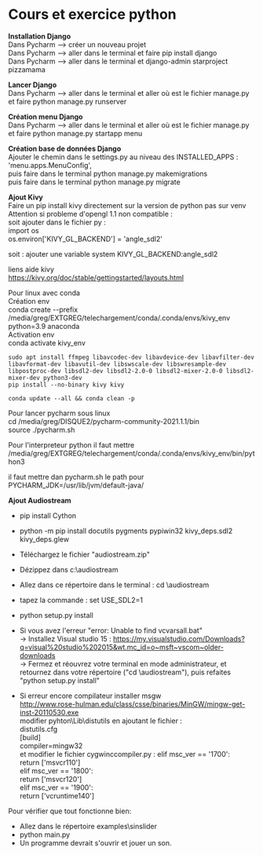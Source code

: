 Cours et exercice python
=============================

**Installation Django**  
Dans Pycharm --> créer un nouveau projet  
Dans Pycharm --> aller dans le terminal et faire pip install django  
Dans Pycharm --> aller dans le terminal et django-admin starproject pizzamama  


**Lancer Django**  
Dans Pycharm --> aller dans le terminal et aller où est le fichier manage.py et faire python manage.py runserver  

**Création menu Django**  
Dans Pycharm --> aller dans le terminal et aller où est le fichier manage.py et faire python manage.py startapp menu  

**Création base de données Django**  
Ajouter le chemin dans le settings.py au niveau des INSTALLED_APPS : 'menu.apps.MenuConfig',  
puis faire dans le terminal python manage.py makemigrations  
puis faire dans le terminal python manage.py migrate  

**Ajout Kivy**  
Faire un pip install kivy directement sur la version de python pas sur venv  
Attention si probleme d'opengl 1.1 non compatible :  
soit ajouter dans le fichier py :  
import os  
os.environ['KIVY_GL_BACKEND'] = 'angle_sdl2'  
  
soit : ajouter une variable system KIVY_GL_BACKEND:angle_sdl2  

liens aide kivy  
https://kivy.org/doc/stable/gettingstarted/layouts.html  

Pour linux avec conda  
  Création env  
    conda create --prefix /media/greg/EXTGREG/telechargement/conda/.conda/envs/kivy_env python=3.9 anaconda  
  Activation env  
    conda activate kivy_env  

    sudo apt install ffmpeg libavcodec-dev libavdevice-dev libavfilter-dev libavformat-dev libavutil-dev libswscale-dev libswresample-dev libpostproc-dev libsdl2-dev libsdl2-2.0-0 libsdl2-mixer-2.0-0 libsdl2-mixer-dev python3-dev  
    pip install --no-binary kivy kivy  

    conda update --all && conda clean -p  

Pour lancer pycharm sous linux  
  cd /media/greg/DISQUE2/pycharm-community-2021.1.1/bin  
  source ./pycharm.sh  

  Pour l'interpreteur python il faut mettre /media/greg/EXTGREG/telechargement/conda/.conda/envs/kivy_env/bin/python3  

  il faut mettre dan pycharm.sh le path pour PYCHARM_JDK=/usr/lib/jvm/default-java/  


**Ajout Audiostream**  
- pip install Cython  
- python -m pip install docutils pygments pypiwin32 kivy_deps.sdl2 kivy_deps.glew
- Téléchargez le fichier "audiostream.zip"
- Dézippez dans c:\audiostream
- Allez dans ce répertoire dans le terminal : cd \audiostream
- tapez la commande : set USE_SDL2=1
- python setup.py install

- Si vous avez l'erreur "error: Unable to find vcvarsall.bat"  
        -> Installez Visual studio 15 : https://my.visualstudio.com/Downloads?q=visual%20studio%202015&wt.mc_id=o~msft~vscom~older-downloads  
        -> Fermez et réouvrez votre terminal en mode administrateur, et retournez dans votre répertoire ("cd \audiostream"), puis refaites "python setup.py install"  
- Si erreur encore compilateur installer msgw  
	http://www.rose-hulman.edu/class/csse/binaries/MinGW/mingw-get-inst-20110530.exe  
	modifier pyhton\Lib\distutils en ajoutant le fichier :  
		distutils.cfg  
			[build]  
			compiler=mingw32  
		et modifier le fichier cygwinccompiler.py  :
		elif msc_ver == '1700':  
            return ['msvcr110']  
        elif msc_ver == '1800':  
            return ['msvcr120']  
        elif msc_ver == '1900':  
            return ['vcruntime140']  

Pour vérifier que tout fonctionne bien:  
- Allez dans le répertoire examples\sinslider  
- python main.py  
- Un programme devrait s'ouvrir et jouer un son.  


